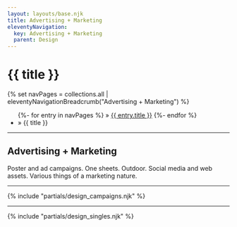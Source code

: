 ```yaml
---
layout: layouts/base.njk
title: Advertising + Marketing
eleventyNavigation:
  key: Advertising + Marketing
  parent: Design
---
```


<div class="container">
    <div class="row">
      <h1 class="visually-hidden">{{ title }}</h1>
      <div class="col">
			{% set navPages = collections.all | eleventyNavigationBreadcrumb("Advertising + Marketing") %}
			<ul class="post-breadcrumb">
		  	{%- for entry in navPages %}
				<li{% if entry.url == page.url %} class="active-breadcrumb"{% endif %}>
    			» <a href="{{ entry.url }}">{{ entry.title }}</a>
  				</li>
  			{%- endfor %}
	  		<li><active-breadcrumb>» {{ title }}</active-breadcrumb></li>
			</ul>
      </div>
    </div>
    <hr>
  <div class="row">
    <div class="col">
      <h2 id="posters">Advertising + Marketing</h2>
      <p>Poster and ad campaigns. One sheets. Outdoor. Social media and web assets. Various things of a marketing nature.</P>
    </div> 
  </div>
  <hr>
 {% include "partials/design_campaigns.njk" %}
  <hr>
 {% include "partials/design_singles.njk" %}
</div>